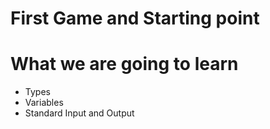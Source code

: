 # First Game and Starting point 

# What we are going to learn 
 - Types
 - Variables
 - Standard Input and Output 
  